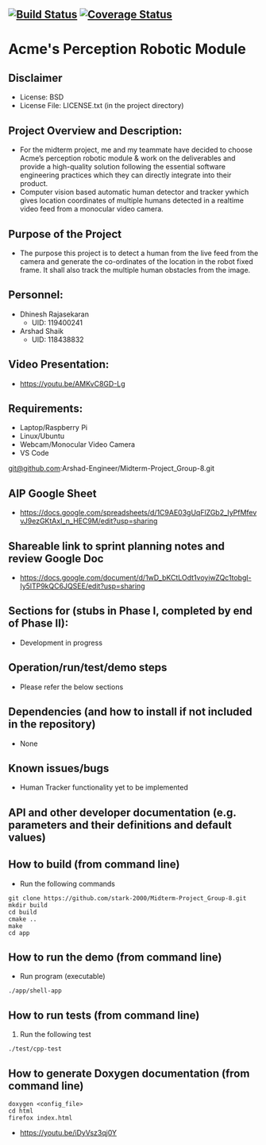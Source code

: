 [![Build Status](https://app.travis-ci.com/stark-2000/Midterm-Project_Group-8.svg?branch=main)](https://app.travis-ci.com/github/stark-2000/Midterm-Project_Group-8)
[![Coverage Status](https://coveralls.io/repos/github/stark-2000/Midterm-Project_Group-8/badge.svg?branch=main)](https://coveralls.io/github/stark-2000/Midterm-Project_Group-8?branch=main)
---

# Acme's Perception Robotic Module

## Disclaimer
 - License: BSD 
 - License File: LICENSE.txt (in the project directory)
   
## Project Overview and Description:
 - For the midterm project, me and my teammate have decided to choose Acme’s perception robotic module & work on the deliverables and provide a high-quality solution following the essential software engineering practices which they can directly integrate into their product.
 - Computer vision based automatic human detector and tracker ywhich gives location coordinates of multiple humans detected in a realtime video feed from a monocular video camera.
 
## Purpose of the Project
 - The purpose this project is to detect a human from the live feed from the camera and generate the co-ordinates of the location in the robot fixed frame. It shall also track the multiple human obstacles from the image.
 
## Personnel:
 - Dhinesh Rajasekaran 
    - UID: 119400241
 - Arshad Shaik
    - UID: 118438832
 
## Video Presentation:
 - https://youtu.be/AMKvC8GD-Lg

## Requirements: 
 - Laptop/Raspberry Pi
 - Linux/Ubuntu
 - Webcam/Monocular Video Camera
 - VS Code
 
 git@github.com:Arshad-Engineer/Midterm-Project_Group-8.git
 
## AIP Google Sheet
 - https://docs.google.com/spreadsheets/d/1C9AE03gUqFlZGb2_IyPfMfevvJ9ezGKtAxI_n_HEC9M/edit?usp=sharing

## Shareable link to sprint planning notes and review Google Doc
 - https://docs.google.com/document/d/1wD_bKCtLOdt1voyiwZQc1tobgl-Iy5lTP9kQC6JQSEE/edit?usp=sharing

## Sections for (stubs in Phase I, completed by end of Phase II):
 - Development in progress

## Operation/run/test/demo steps
 - Please refer the below sections
 
## Dependencies (and how to install if not included in the repository)
 - None

## Known issues/bugs
 - Human Tracker functionality yet to be implemented

## API and other developer documentation (e.g. parameters and their definitions and default values) 

## How to build (from command line)
 - Run the following commands
```
git clone https://github.com/stark-2000/Midterm-Project_Group-8.git
mkdir build
cd build
cmake ..
make
cd app
```
## How to run the demo (from command line)
 - Run program (executable)
```
./app/shell-app
```

## How to run tests (from command line)
1. Run the following test
```
./test/cpp-test
```
## How to generate Doxygen documentation (from command line)
```
doxygen <config_file>
cd html
firefox index.html
```
 
- https://youtu.be/iDyVsz3qj0Y
